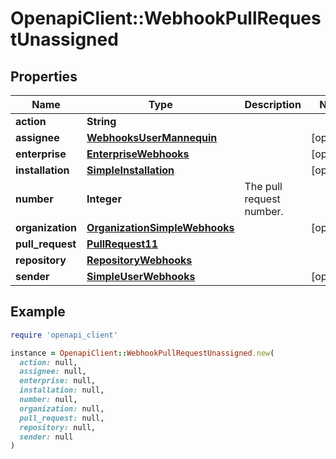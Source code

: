 # OpenapiClient::WebhookPullRequestUnassigned

## Properties

| Name | Type | Description | Notes |
| ---- | ---- | ----------- | ----- |
| **action** | **String** |  |  |
| **assignee** | [**WebhooksUserMannequin**](WebhooksUserMannequin.md) |  | [optional] |
| **enterprise** | [**EnterpriseWebhooks**](EnterpriseWebhooks.md) |  | [optional] |
| **installation** | [**SimpleInstallation**](SimpleInstallation.md) |  | [optional] |
| **number** | **Integer** | The pull request number. |  |
| **organization** | [**OrganizationSimpleWebhooks**](OrganizationSimpleWebhooks.md) |  | [optional] |
| **pull_request** | [**PullRequest11**](PullRequest11.md) |  |  |
| **repository** | [**RepositoryWebhooks**](RepositoryWebhooks.md) |  |  |
| **sender** | [**SimpleUserWebhooks**](SimpleUserWebhooks.md) |  | [optional] |

## Example

```ruby
require 'openapi_client'

instance = OpenapiClient::WebhookPullRequestUnassigned.new(
  action: null,
  assignee: null,
  enterprise: null,
  installation: null,
  number: null,
  organization: null,
  pull_request: null,
  repository: null,
  sender: null
)
```

